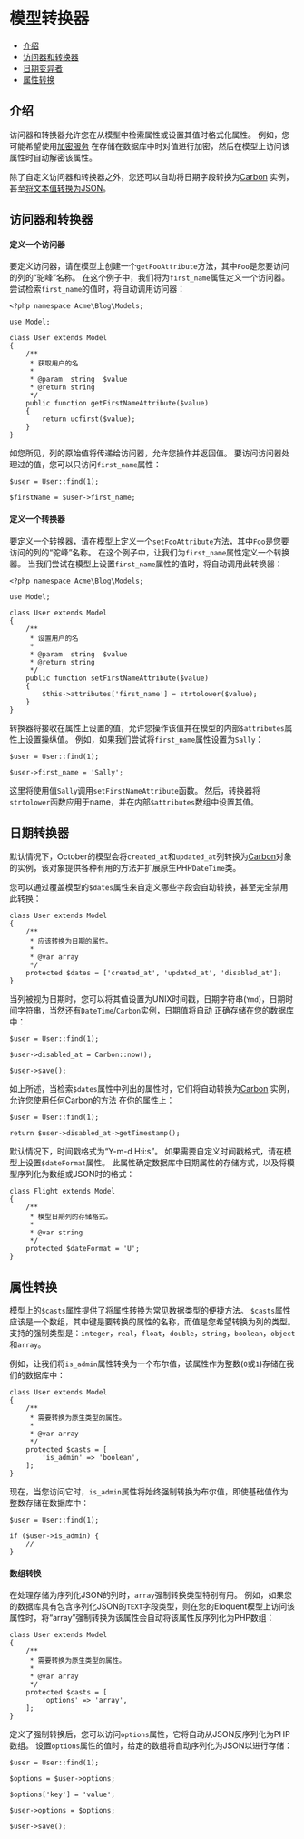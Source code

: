 # 模型转换器

- [介绍](#introduction)
- [访问器和转换器](#accessors-and-mutators)
- [日期变异者](#date-mutators)
- [属性转换](#attribute-casting)

<a name="introduction"></a>
## 介绍

访问器和转换器允许您在从模型中检索属性或设置其值时格式化属性。 例如，您可能希望使用[加密服务](../services/encryption) 在存储在数据库中时对值进行加密，然后在模型上访问该属性时自动解密该属性。

除了自定义访问器和转换器之外，您还可以自动将日期字段转换为[Carbon](https://github.com/briannesbitt/Carbon) 实例，甚至[将文本值转换为JSON](#attribute-casting)。

<a name="accessors-and-mutators"></a>
## 访问器和转换器

#### 定义一个访问器

要定义访问器，请在模型上创建一个`getFooAttribute`方法，其中`Foo`是您要访问的列的“驼峰”名称。 在这个例子中，我们将为`first_name`属性定义一个访问器。 尝试检索`first_name`的值时，将自动调用访问器：

    <?php namespace Acme\Blog\Models;

    use Model;

    class User extends Model
    {
        /**
         * 获取用户的名
         *
         * @param  string  $value
         * @return string
         */
        public function getFirstNameAttribute($value)
        {
            return ucfirst($value);
        }
    }

如您所见，列的原始值将传递给访问器，允许您操作并返回值。 要访问访问器处理过的值，您可以只访问`first_name`属性：

    $user = User::find(1);

    $firstName = $user->first_name;

#### 定义一个转换器

要定义一个转换器，请在模型上定义一个`setFooAttribute`方法，其中`Foo`是您要访问的列的“驼峰”名称。 在这个例子中，让我们为`first_name`属性定义一个转换器。 当我们尝试在模型上设置`first_name`属性的值时，将自动调用此转换器：

    <?php namespace Acme\Blog\Models;

    use Model;

    class User extends Model
    {
        /**
         * 设置用户的名
         *
         * @param  string  $value
         * @return string
         */
        public function setFirstNameAttribute($value)
        {
            $this->attributes['first_name'] = strtolower($value);
        }
    }

转换器将接收在属性上设置的值，允许您操作该值并在模型的内部`$attributes`属性上设置操纵值。 例如，如果我们尝试将`first_name`属性设置为`Sally`：

    $user = User::find(1);

    $user->first_name = 'Sally';

这里将使用值`Sally`调用`setFirstNameAttribute`函数。 然后，转换器将`strtolower`函数应用于name，并在内部`$attributes`数组中设置其值。

<a name="date-mutators"></a>
## 日期转换器

默认情况下，October的模型会将`created_at`和`updated_at`列转换为[Carbon](https://github.com/briannesbitt/Carbon)对象的实例，该对象提供各种有用的方法并扩展原生PHP`DateTime`类。

您可以通过覆盖模型的`$dates`属性来自定义哪些字段会自动转换，甚至完全禁用此转换：

    class User extends Model
    {
        /**
         * 应该转换为日期的属性。
         *
         * @var array
         */
        protected $dates = ['created_at', 'updated_at', 'disabled_at'];
    }

当列被视为日期时，您可以将其值设置为UNIX时间戳，日期字符串(`Ymd`)，日期时间字符串，当然还有`DateTime`/`Carbon`实例，日期值将自动 正确存储在您的数据库中：

    $user = User::find(1);

    $user->disabled_at = Carbon::now();

    $user->save();

如上所述，当检索`$dates`属性中列出的属性时，它们将自动转换为[Carbon](https://github.com/briannesbitt/Carbon) 实例，允许您使用任何Carbon的方法 在你的属性上：

    $user = User::find(1);

    return $user->disabled_at->getTimestamp();

默认情况下，时间戳格式为“Y-m-d H:i:s”。 如果需要自定义时间戳格式，请在模型上设置`$dateFormat`属性。 此属性确定数据库中日期属性的存储方式，以及将模型序列化为数组或JSON时的格式：

    class Flight extends Model
    {
        /**
         * 模型日期列的存储格式。
         *
         * @var string
         */
        protected $dateFormat = 'U';
    }

<a name="attribute-casting"></a>
## 属性转换

模型上的`$casts`属性提供了将属性转换为常见数据类型的便捷方法。 `$casts`属性应该是一个数组，其中键是要转换的属性的名称，而值是您希望转换为列的类型。 支持的强制类型是：`integer`，`real`，`float`，`double`，`string`，`boolean`，`object`和`array`。

例如，让我们将`is_admin`属性转换为一个布尔值，该属性作为整数(`0`或`1`)存储在我们的数据库中：

    class User extends Model
    {
        /**
         * 需要转换为原生类型的属性。
         *
         * @var array
         */
        protected $casts = [
            'is_admin' => 'boolean',
        ];
    }

现在，当您访问它时，`is_admin`属性将始终强制转换为布尔值，即使基础值作为整数存储在数据库中：

    $user = User::find(1);

    if ($user->is_admin) {
        //
    }

#### 数组转换

在处理存储为序列化JSON的列时，`array`强制转换类型特别有用。 例如，如果您的数据库具有包含序列化JSON的`TEXT`字段类型，则在您的Eloquent模型上访问该属性时，将“array”强制转换为该属性会自动将该属性反序列化为PHP数组：

    class User extends Model
    {
        /**
         * 需要转换为原生类型的属性。
         *
         * @var array
         */
        protected $casts = [
            'options' => 'array',
        ];
    }

定义了强制转换后，您可以访问`options`属性，它将自动从JSON反序列化为PHP数组。 设置`options`属性的值时，给定的数组将自动序列化为JSON以进行存储：

    $user = User::find(1);

    $options = $user->options;

    $options['key'] = 'value';

    $user->options = $options;

    $user->save();
